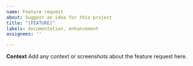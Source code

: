 ```yaml
---
name: Feature request
about: Suggest an idea for this project
title: "[FEATURE]"
labels: documentation, enhancement
assignees: ''

---
```


**Context**
Add any context or screenshots about the feature request here.
